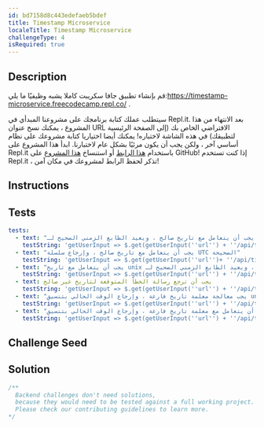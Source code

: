 ```yaml
---
id: bd7158d8c443edefaeb5bdef
title: Timestamp Microservice
localeTitle: Timestamp Microservice
challengeType: 4
isRequired: true
---
```


## Description
<section id='description'> 
قم بإنشاء تطبيق جافا سكريبت كاملا يشبه وظيفيًا ما يلي:<a href='https://timestamp-microservice.freecodecamp.repl.co/' target='_blank'>https://timestamp-microservice.freecodecamp.repl.co/</a> .
 
سيتطلب عملك كتابة برنامجك على مشروعنا المبدأي في Repl.it. بعد الانتهاء من هذا المشروع ، يمكنك نسخ عنوان URL الافتراضي الخاص بك (إلى الصفحة الرئيسية لتطبيقك) في هذه الشاشة لاختباره!
يمكنك أيضا اختياريا كتابة مشروعك على نظام أساسي آخر ، ولكن يجب أن يكون مرئيًا بشكل عام لاختبارنا. 
ابدأ هذا المشروع على Repl.it باستخدام <a href='https://repl.it/github/freeCodeCamp/boilerplate-project-timestamp' target='_blank'>هذا الرابط</a> أو استنساخ <a href='https://github.com/freeCodeCamp/boilerplate-project-timestamp/'>هذا المشروع</a> على GitHub! إذا كنت تستخدم Repl.it ، تذكر لحفظ الرابط لمشروعك في مكان آمن! 
</section>

## Instructions
<section id='instructions'> 

</section>

## Tests
<section id='tests'>

```yml
tests:
  - text: "يجب أن يتعامل مع تاريخ صالح ، ويعيد الطابع الزمني الصحيح لـ unix"
    testString: 'getUserInput => $.get(getUserInput(''url'') + ''/api/timestamp/2016-12-25'').then(data => { assert.equal(data.unix, 1482624000000, ''Should be a valid unix timestamp''); }, xhr => { throw new Error(xhr.responseText); })'
  - text: "يجب أن يتعامل مع تاريخ صالح ، وإرجاع سلسلة UTC الصحيحة"
    testString: 'getUserInput => $.get(getUserInput(''url'')+ ''/api/timestamp/2016-12-25'').then(data => { assert.equal(data.utc, ''Sun, 25 Dec 2016 00:00:00 GMT'', ''Should be a valid UTC date string''); }, xhr => { throw new Error(xhr.responseText); })'
  - text: "يجب أن يتعامل مع تاريخ unix صالح ، ويعيد الطابع الزمني الصحيح لـ unix"
    testString: 'getUserInput => $.get(getUserInput(''url'') + ''/api/timestamp/1482624000000'').then(data => { assert.equal(data.unix, 1482624000000) ;  }, xhr => { throw new Error(xhr.responseText); })'
  - text: يجب أن ترجع رسالة الخطأ المتوقعة لتاريخ غير صالح
    testString: 'getUserInput => $.get(getUserInput(''url'') + ''/api/timestamp/this-is-not-a-date'').then(data => { assert.equal(data.error.toLowerCase(), ''invalid date'');}, xhr => { throw new Error(xhr.responseText); })'
  - text: "يجب معالجة معلمة تاريخ فارغة ، وإرجاع الوقت الحالي بتنسيق unix"
    testString: 'getUserInput => $.get(getUserInput(''url'') + ''/api/timestamp'').then(data => { var now = Date.now(); assert.approximately(data.unix, now, 20000) ;}, xhr => { throw new Error(xhr.responseText); })'
  - text: "يجب أن يتعامل مع معلمة تاريخ فارغة ، وإرجاع الوقت الحالي بتنسيق UTC"
    testString: 'getUserInput => $.get(getUserInput(''url'') + ''/api/timestamp'').then(data => { var now = Date.now(); var serverTime = (new Date(data.utc)).getTime(); assert.approximately(serverTime, now, 20000) ;}, xhr => { throw new Error(xhr.responseText); })'

```

</section>

## Challenge Seed
<section id='challengeSeed'>

</section>

## Solution
<section id='solution'>

```js
/**
  Backend challenges don't need solutions, 
  because they would need to be tested against a full working project. 
  Please check our contributing guidelines to learn more.
*/
```

</section>
